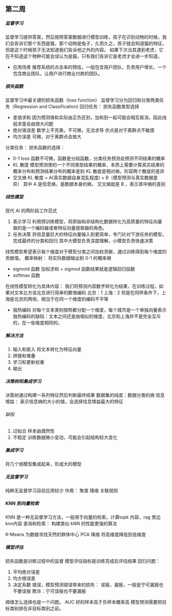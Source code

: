 ## 第二周
##### 监督学习
监督学习提供答案，然后按照答案数据进行模型训练，孩子在识别动物的时候，我们会告诉它那个东西是猫，那个动物是兔子，久而久之，孩子就会知道猫的特征，但是这个时候孩子无法知道我们告诉他之外的内容。
如果下次当其遇到老虎，它在不知道这个物种可能会误认为是猫，只有我们告诉它是老虎才会进一步知道。

* 应用场景
推荐系统的点击率的预估，一般包含用户团队，负责用户增长，一个包含商业团队，让用户进行商业付款的团队。

##### 损失函数
监督学习中最关键的损失函数（loss function）
监督学习分为回归和分类两类任务（Regression and Classification)
回归任务：
损失函数类型选择
* 差值求和
因为预测值和实际由正负区别，加和到一起可能会相互抵消，因此线程求差会由很大问题
* 绝对值误差
数学上不完美，不可微，无法求导
优点是对于离群点不敏感
* 均方误差
可微，对于离群点会放大

分类任务：
损失函数的选择：
* 0-1 loss
函数不可微，函数是分段函数，分类任务预测会预测不同结果的概率
* KL 散度
模型预测使的一个不同类型结果的概率，本质上需要计算真实结果的概率分布和预测结果分布的概率差别
KL 散度是相对熵，形容两个散度的差异
* 交叉熵
KL 散度 = A(真实数据自身混乱程度) + B（模型预测与真实数据差异）
其中 A 是信息熵，是数据本身的熵， 交叉熵就是 B ，表示其中熵的差别

##### 线性模型
现代 AI 的两阶段工作范式
1. 表示学习
利用预训练模型，将原始和非结构化数据转化为高质量的特征向量
做的是一个编码器或者特征向量提取器的角色。
2. 任务决策
将信息量巨大的特征向量输入到更简单，专门针对下游任务的模型，完成最终的分类和回归
其中大模型负责深度理解，小模型负责快速决策

线性模型希望表示每个维度对于模型分类之间加权贡献，通过训练得到每个维度的贡献值。
概率映射：
将实际数据输出到 0-1 的概率熵
* sigmoid 函数
加权求和 + sigmod 函数结果就是逻辑回归函数
* softmax 函数

在线性模型转化为具体内容：
我们将预测内容数字转化为结果，在训练过程，如果对文本比方说北京进行简单的数值编码
北京：1 上海：2 
但是在同样条件下，上海是北京的两倍，相当于在同一个维度的编码不平等
* 独热编码
对每个文本类别按照都分配一个维度，每个城市是一个单独向量表示
独热编码的缺陷：文本之间还是由相似的维度，北京和上海并不是完全互斥的，在一些维度相同的。

##### 解决方法
1. 输入和嵌入
将文本转化为特征向量
2. 拼接和堆叠
3. 学习和更新权重
4. 输出

##### 决策树和集成学习
决策树通过构建一系列特征然后判断最终结果
数据集的纯度：数据分类的熵
信息增益：
表示信息熵的大小的值，会选择信息增益最大的特征

###### 缺陷
1. 过拟合
样本由偶然性
2. 不稳定
训练数据微小变动，可能会引起结构较大变化

##### 集成学习
将几个弱模型集成起来，形成大的模型

##### 无监督学习
纯粹无监督学习目前应用较少
作用：
聚类
降维
关联规则

##### KNN 到向量检索
KNN 是一种无监督学习方法，一般用于向量的检索，计算topk 内容，rag 里边knn内容
查询和检索：
构建类似 kNN 的性能更强的算法

K-Means 为数据寻找天然的群体中心
PCA 降维 将高维度降低到低维度

##### 模型评估
损失函数是训练过程中的监督
模型评估指标是训练完成后评估结果
回归问题：
1. 平均绝对误差
2. 均方根误差
3. 决定系数
错误，模型预测错误带来的损失：
误报，漏报，一般是宁可漏报也不要误报
欺诈：宁可误报也不要漏报

阈值怎么选择也是一个问题。
AUC 好的样本高于负样本概率高
模型预测需要把目标类别排在非目标类别之前。
